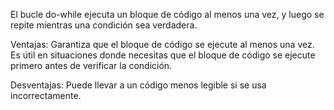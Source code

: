 El bucle do-while ejecuta un bloque de código al menos una vez, y luego se repite mientras una condición sea verdadera.

Ventajas:
Garantiza que el bloque de código se ejecute al menos una vez.
Es útil en situaciones donde necesitas que el bloque de código se ejecute primero antes de verificar la condición.

Desventajas:
Puede llevar a un código menos legible si se usa incorrectamente.
